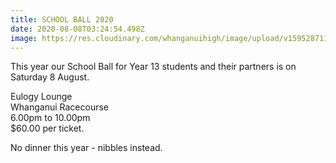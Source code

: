 ```yaml
---
title: SCHOOL BALL 2020
date: 2020-08-08T03:24:54.498Z
image: https://res.cloudinary.com/whanganuihigh/image/upload/v1595287117/Events/Ball_Invites.jpg
---
```

This year our School Ball for Year 13 students and their partners is on Saturday 8 August.  

Eulogy Lounge  
Whanganui Racecourse  
6.00pm to 10.00pm  
$60.00 per ticket.  

No dinner this year - nibbles instead.  

